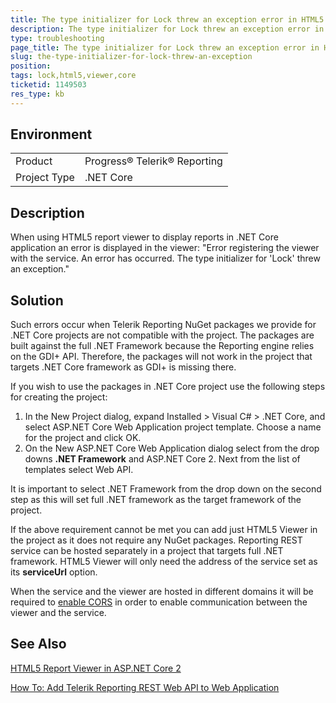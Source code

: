 ```yaml
---
title: The type initializer for Lock threw an exception error in HTML5 viewer in ASP.NET Core application
description: The type initializer for Lock threw an exception error in HTML5 viewer in ASP.NET Core application
type: troubleshooting
page_title: The type initializer for Lock threw an exception error in HTML5 viewer in ASP.NET Core application
slug: the-type-initializer-for-lock-threw-an-exception
position: 
tags: lock,html5,viewer,core
ticketid: 1149503
res_type: kb
---
```


## Environment
<table>
	<tr>
		<td>Product</td>
		<td>Progress® Telerik® Reporting</td>
	</tr>
	<tr>
		<td>Project Type</td>
		<td>.NET Core</td>
	</tr>
</table>


## Description
When using HTML5 report viewer to display reports in .NET Core application an error is displayed in the viewer: "Error registering the viewer with the service. An error has occurred. The type initializer for 'Lock' threw an exception."

## Solution
Such errors occur when Telerik Reporting NuGet packages we provide for .NET Core projects are not compatible with the project. The packages are built against the full .NET Framework because the Reporting engine relies on the GDI+ API. Therefore, the packages will not work in the project that targets .NET Core framework as GDI+ is missing there.

If you wish to use the packages in .NET Core project use the following steps for creating the project:

1. In the New Project dialog, expand Installed > Visual C# > .NET Core, and select ASP.NET Core Web Application project template. Choose a name for the project and click OK.
2. On the New ASP.NET Core Web Application dialog select from the drop downs **.NET Framework** and ASP.NET Core 2. Next from the list of templates select Web API.

It is important to select .NET Framework from the drop down on the second step as this will set full .NET framework as the target framework of the project.

If the above requirement cannot be met you can add just HTML5 Viewer in the project as it does not require any NuGet packages. Reporting REST service can be hosted separately in a project that targets full .NET framework. HTML5 Viewer will only need the address of the service set as its **serviceUrl** option.

When the service and the viewer are hosted in different domains it will be required to [enable CORS](https://docs.microsoft.com/en-us/aspnet/web-api/overview/security/enabling-cross-origin-requests-in-web-api) in order to enable communication between the viewer and the service.

## See Also

[HTML5 Report Viewer in ASP.NET Core 2](https://docs.telerik.com/reporting/html5-report-viewer-asp-net-core-2)

[How To: Add Telerik Reporting REST Web API to Web Application](https://docs.telerik.com/reporting/telerik-reporting-rest-host-http-service-using-web-hosting)


